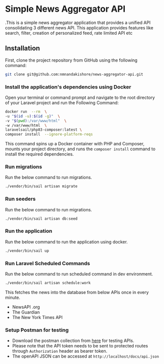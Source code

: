 # Simple News Aggregator API
.This is a simple news aggregator application that provides a unified API consolidating 3 different news API. This application provides features like search, filter, creation of personalized feed, rate limited API etc


## Installation
First, clone the project repository from GitHub using the following command:
```bash
git clone git@github.com:nmnandakishore/news-aggregator-api.git
```

###  Install the application's dependencies using Docker

Open your terminal or command prompt and navigate to the root directory of your Laravel project and run the Following Command:
 ```bash
docker run  --rm  \
-u "$(id -u):$(id -g)"  \
-v "$(pwd):/var/www/html"  \
-w /var/www/html  \
laravelsail/php83-composer:latest \
composer install  --ignore-platform-reqs
```
This command spins up a Docker container with PHP and Composer, mounts your project directory, and runs the `composer install` command to install the required dependencies.

### Run migrations
Run the below command to run migrations.
```bash
./vendor/bin/sail artisan migrate
```

### Run seeders
Run the below command to run migrations.
```bash
./vendor/bin/sail artisan db:seed
```

### Run the application
Run the below command to run the application using docker.
```bash
./vendor/bin/sail up
```

### Run Laravel Scheduled Commands
Run the below command to run scheduled command in dev environment.
```bash
./vendor/bin/sail artisan schedule:work
```
This fetches the news into the database from below APIs once in every minute.
- NewsAPI .org
- The Guardian
- The New York Times API

### Setup Postman for testing
- Download the postman collection from [here](https://raw.githubusercontent.com/nmnandakishore/news-aggregator-api/12a279d6dee06ebe5819ba64bda9c57b14591f48/News%20Aggregator.postman_collection.json) for testing APIs. 
- Please note that the API token needs to be sent to protected routes through `Authorization` header as bearer token.
- The openAPI JSON can be accessed at `http://localhost/docs/api.json`
